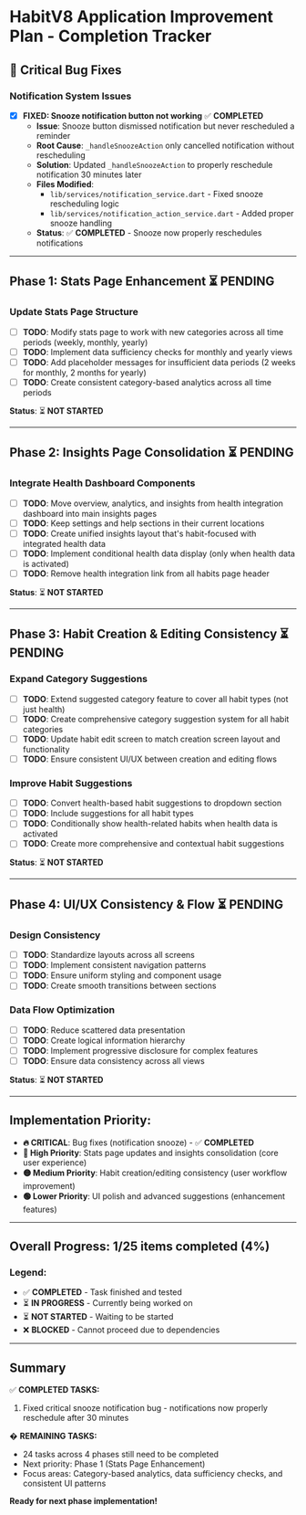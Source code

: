# HabitV8 Application Improvement Plan - Completion Tracker

## 🚨 Critical Bug Fixes

### Notification System Issues
- [x] **FIXED: Snooze notification button not working** ✅ **COMPLETED**
  - **Issue**: Snooze button dismissed notification but never rescheduled a reminder
  - **Root Cause**: `_handleSnoozeAction` only cancelled notification without rescheduling
  - **Solution**: Updated `_handleSnoozeAction` to properly reschedule notification 30 minutes later
  - **Files Modified**: 
    - `lib/services/notification_service.dart` - Fixed snooze rescheduling logic
    - `lib/services/notification_action_service.dart` - Added proper snooze handling
  - **Status**: ✅ **COMPLETED** - Snooze now properly reschedules notifications

---

## Phase 1: Stats Page Enhancement ⏳ **PENDING**

### Update Stats Page Structure
- [ ] **TODO**: Modify stats page to work with new categories across all time periods (weekly, monthly, yearly)
- [ ] **TODO**: Implement data sufficiency checks for monthly and yearly views
- [ ] **TODO**: Add placeholder messages for insufficient data periods (2 weeks for monthly, 2 months for yearly)
- [ ] **TODO**: Create consistent category-based analytics across all time periods

**Status**: ⏳ **NOT STARTED**

---

## Phase 2: Insights Page Consolidation ⏳ **PENDING**

### Integrate Health Dashboard Components
- [ ] **TODO**: Move overview, analytics, and insights from health integration dashboard into main insights pages
- [ ] **TODO**: Keep settings and help sections in their current locations
- [ ] **TODO**: Create unified insights layout that's habit-focused with integrated health data
- [ ] **TODO**: Implement conditional health data display (only when health data is activated)
- [ ] **TODO**: Remove health integration link from all habits page header

**Status**: ⏳ **NOT STARTED**

---

## Phase 3: Habit Creation & Editing Consistency ⏳ **PENDING**

### Expand Category Suggestions
- [ ] **TODO**: Extend suggested category feature to cover all habit types (not just health)
- [ ] **TODO**: Create comprehensive category suggestion system for all habit categories
- [ ] **TODO**: Update habit edit screen to match creation screen layout and functionality
- [ ] **TODO**: Ensure consistent UI/UX between creation and editing flows

### Improve Habit Suggestions
- [ ] **TODO**: Convert health-based habit suggestions to dropdown section
- [ ] **TODO**: Include suggestions for all habit types
- [ ] **TODO**: Conditionally show health-related habits when health data is activated
- [ ] **TODO**: Create more comprehensive and contextual habit suggestions

**Status**: ⏳ **NOT STARTED**

---

## Phase 4: UI/UX Consistency & Flow ⏳ **PENDING**

### Design Consistency
- [ ] **TODO**: Standardize layouts across all screens
- [ ] **TODO**: Implement consistent navigation patterns
- [ ] **TODO**: Ensure uniform styling and component usage
- [ ] **TODO**: Create smooth transitions between sections

### Data Flow Optimization
- [ ] **TODO**: Reduce scattered data presentation
- [ ] **TODO**: Create logical information hierarchy
- [ ] **TODO**: Implement progressive disclosure for complex features
- [ ] **TODO**: Ensure data consistency across all views

**Status**: ⏳ **NOT STARTED**

---

## Implementation Priority:
- **🔥 CRITICAL**: Bug fixes (notification snooze) - ✅ **COMPLETED**
- **🔴 High Priority**: Stats page updates and insights consolidation (core user experience)
- **🟡 Medium Priority**: Habit creation/editing consistency (user workflow improvement)
- **🟢 Lower Priority**: UI polish and advanced suggestions (enhancement features)

---

## Overall Progress: 1/25 items completed (4%)

### Legend:
- ✅ **COMPLETED** - Task finished and tested
- ⏳ **IN PROGRESS** - Currently being worked on
- ⏳ **NOT STARTED** - Waiting to be started
- ❌ **BLOCKED** - Cannot proceed due to dependencies

---

## Summary

✅ **COMPLETED TASKS:**
1. Fixed critical snooze notification bug - notifications now properly reschedule after 30 minutes

� **REMAINING TASKS:**
- 24 tasks across 4 phases still need to be completed
- Next priority: Phase 1 (Stats Page Enhancement)
- Focus areas: Category-based analytics, data sufficiency checks, and consistent UI patterns

**Ready for next phase implementation!**